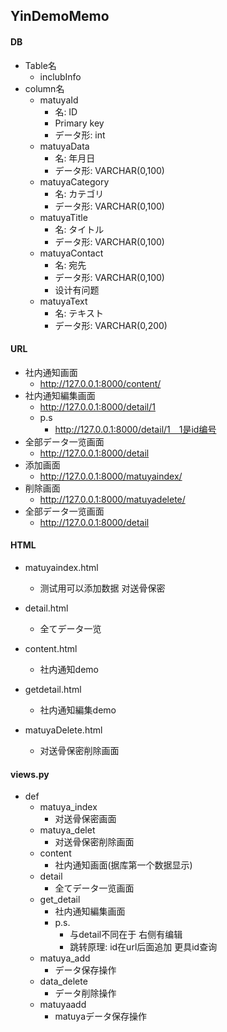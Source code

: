 ## YinDemoMemo


#### DB
 - Table名
    -  inclubInfo
 - column名
   - matuyaId
     - 名: ID
     - Primary key
     - データ形: int
   - matuyaData
     - 名: 年月日
     - データ形: VARCHAR(0,100)
   - matuyaCategory	
     - 名: カテゴリ
     - データ形: VARCHAR(0,100)
   - matuyaTitle
     - 名: タイトル
     - データ形: VARCHAR(0,100)
   - matuyaContact
     - 名: 宛先
     - データ形: VARCHAR(0,100)
      - 设计有问题 
   - matuyaText
     - 名: テキスト
     - データ形: VARCHAR(0,200)


#### URL
 - 社内通知画面
   - http://127.0.0.1:8000/content/
 - 社内通知編集画面
   - http://127.0.0.1:8000/detail/1
   - p.s
     - http://127.0.0.1:8000/detail/1　1是id编号
 - 全部データ一览画面
   - http://127.0.0.1:8000/detail
 - 添加画面
   - http://127.0.0.1:8000/matuyaindex/ 
 - 削除画面
   - http://127.0.0.1:8000/matuyadelete/
 - 全部データ一览画面
   - http://127.0.0.1:8000/detail


#### HTML
- matuyaindex.html

  - 测试用可以添加数据 对送骨保密

- detail.html

  - 全てデータ一览

- content.html

  - 社内通知demo

- getdetail.html

  - 社内通知編集demo
  
- matuyaDelete.html 
 
  - 对送骨保密削除画面
     


#### views.py
- def
  - matuya_index
    - 对送骨保密画面
  - matuya_delet
    - 对送骨保密削除画面
  - content
    - 社内通知画面(据库第一个数据显示)
  - detail
    -  全てデータ一览画面
  - get_detail
    - 社内通知編集画面
    - p.s.
      - 与detail不同在于 右侧有编辑
      - 跳转原理: id在url后面追加 更具id查询
  - matuya_add
    - データ保存操作
  - data_delete
    - データ削除操作
  - matuyaadd
    - matuyaデータ保存操作
